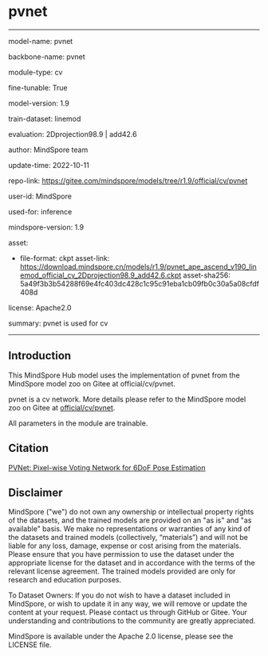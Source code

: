 # pvnet

---

model-name: pvnet

backbone-name: pvnet

module-type: cv

fine-tunable: True

model-version: 1.9

train-dataset: linemod

evaluation: 2Dprojection98.9 | add42.6

author: MindSpore team

update-time: 2022-10-11

repo-link: <https://gitee.com/mindspore/models/tree/r1.9/official/cv/pvnet>

user-id: MindSpore

used-for: inference

mindspore-version: 1.9

asset:

-
    file-format: ckpt
    asset-link: <https://download.mindspore.cn/models/r1.9/pvnet_ape_ascend_v190_linemod_official_cv_2Dprojection98.9_add42.6.ckpt>
    asset-sha256: 5a49f3b3b54288f69e4fc403dc428c1c95c91eba1cb09fb0c30a5a08cfdf408d

license: Apache2.0

summary: pvnet is used for cv

---

## Introduction

This MindSpore Hub model uses the implementation of pvnet from the MindSpore model zoo on Gitee at official/cv/pvnet.

pvnet is a cv network. More details please refer to the MindSpore model zoo on Gitee at [official/cv/pvnet](https://gitee.com/mindspore/models/blob/r1.9/official/cv/pvnet/README.md).

All parameters in the module are trainable.

## Citation

[PVNet: Pixel-wise Voting Network for 6DoF Pose Estimation](https://arxiv.org/pdf/1812.11788v1.pdf)

## Disclaimer

MindSpore ("we") do not own any ownership or intellectual property rights of the datasets, and the trained models are provided on an "as is" and "as available" basis. We make no representations or warranties of any kind of the datasets and trained models (collectively, “materials”) and will not be liable for any loss, damage, expense or cost arising from the materials. Please ensure that you have permission to use the dataset under the appropriate license for the dataset and in accordance with the terms of the relevant license agreement. The trained models provided are only for research and education purposes.

To Dataset Owners: If you do not wish to have a dataset included in MindSpore, or wish to update it in any way, we will remove or update the content at your request. Please contact us through GitHub or Gitee. Your understanding and contributions to the community are greatly appreciated.

MindSpore is available under the Apache 2.0 license, please see the LICENSE file.
